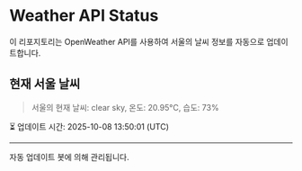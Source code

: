 
# Weather API Status

이 리포지토리는 OpenWeather API를 사용하여 서울의 날씨 정보를 자동으로 업데이트합니다.

## 현재 서울 날씨
> 서울의 현재 날씨: clear sky, 온도: 20.95°C, 습도: 73%

⏳ 업데이트 시간: 2025-10-08 13:50:01 (UTC)

---
자동 업데이트 봇에 의해 관리됩니다.
